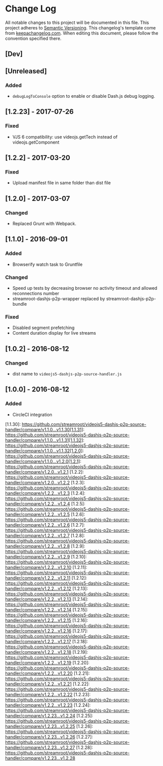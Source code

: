 # Change Log
All notable changes to this project will be documented in this file.
This project adheres to [Semantic Versioning](http://semver.org/).
This changelog's template come from [keepachangelog.com](http://keepachangelog.com/). When editing this document, please follow the convention specified there.

## [Dev]

## [Unreleased]
### Added
- `debugLogToConsole` option to enable or disable Dash.js debug logging.

## [1.2.23] - 2017-07-26
### Fixed
- VJS 6 compatibility: use videojs.getTech instead of videojs.getComponent

## [1.2.2] - 2017-03-20
### Fixed
- Upload manifest file in same folder than dist file

## [1.2.0] - 2017-03-07
### Changed
- Replaced Grunt with Webpack.

## [1.1.0] - 2016-09-01
### Added
- Browserify watch task to Gruntfile

### Changed
- Speed up tests by decreasing browser no activity timeout and allowed reconnections number
- streamroot-dashjs-p2p-wrapper replaced by streamroot-dashjs-p2p-bundle

### Fixed
- Disabled segment prefetching
- Content duration display for live streams

## [1.0.2] - 2016-08-12
### Changed
- dist name to `videojs5-dashjs-p2p-source-handler.js`

## [1.0.0] - 2016-08-12
### Added
- CircleCI integration

[1.1.30]: https://github.com/streamroot/videojs5-dashjs-p2p-source-handler/compare/v1.1.0...v1.1.30[1.1.31]: https://github.com/streamroot/videojs5-dashjs-p2p-source-handler/compare/v1.1.0...v1.1.31[1.1.32]: https://github.com/streamroot/videojs5-dashjs-p2p-source-handler/compare/v1.1.0...v1.1.32[1.2.0]: https://github.com/streamroot/videojs5-dashjs-p2p-source-handler/compare/v1.1.0...v1.2.0[1.2.1]: https://github.com/streamroot/videojs5-dashjs-p2p-source-handler/compare/v1.2.0...v1.2.1
[1.2.2]: https://github.com/streamroot/videojs5-dashjs-p2p-source-handler/compare/v1.2.0...v1.2.2
[1.2.3]: https://github.com/streamroot/videojs5-dashjs-p2p-source-handler/compare/v1.2.2...v1.2.3
[1.2.4]: https://github.com/streamroot/videojs5-dashjs-p2p-source-handler/compare/v1.2.2...v1.2.4
[1.2.5]: https://github.com/streamroot/videojs5-dashjs-p2p-source-handler/compare/v1.2.2...v1.2.5
[1.2.6]: https://github.com/streamroot/videojs5-dashjs-p2p-source-handler/compare/v1.2.2...v1.2.6
[1.2.7]: https://github.com/streamroot/videojs5-dashjs-p2p-source-handler/compare/v1.2.2...v1.2.7
[1.2.8]: https://github.com/streamroot/videojs5-dashjs-p2p-source-handler/compare/v1.2.2...v1.2.8
[1.2.9]: https://github.com/streamroot/videojs5-dashjs-p2p-source-handler/compare/v1.2.2...v1.2.9
[1.2.10]: https://github.com/streamroot/videojs5-dashjs-p2p-source-handler/compare/v1.2.2...v1.2.10
[1.2.11]: https://github.com/streamroot/videojs5-dashjs-p2p-source-handler/compare/v1.2.2...v1.2.11
[1.2.12]: https://github.com/streamroot/videojs5-dashjs-p2p-source-handler/compare/v1.2.2...v1.2.12
[1.2.13]: https://github.com/streamroot/videojs5-dashjs-p2p-source-handler/compare/v1.2.2...v1.2.13
[1.2.14]: https://github.com/streamroot/videojs5-dashjs-p2p-source-handler/compare/v1.2.2...v1.2.14
[1.2.15]: https://github.com/streamroot/videojs5-dashjs-p2p-source-handler/compare/v1.2.2...v1.2.15
[1.2.16]: https://github.com/streamroot/videojs5-dashjs-p2p-source-handler/compare/v1.2.2...v1.2.16
[1.2.17]: https://github.com/streamroot/videojs5-dashjs-p2p-source-handler/compare/v1.2.2...v1.2.17
[1.2.18]: https://github.com/streamroot/videojs5-dashjs-p2p-source-handler/compare/v1.2.2...v1.2.18
[1.2.19]: https://github.com/streamroot/videojs5-dashjs-p2p-source-handler/compare/v1.2.2...v1.2.19
[1.2.20]: https://github.com/streamroot/videojs5-dashjs-p2p-source-handler/compare/v1.2.2...v1.2.20
[1.2.21]: https://github.com/streamroot/videojs5-dashjs-p2p-source-handler/compare/v1.2.2...v1.2.21
[1.2.22]: https://github.com/streamroot/videojs5-dashjs-p2p-source-handler/compare/v1.2.2...v1.2.22
[1.2.23]: https://github.com/streamroot/videojs5-dashjs-p2p-source-handler/compare/v1.2.2...v1.2.23
[1.2.24]: https://github.com/streamroot/videojs5-dashjs-p2p-source-handler/compare/v1.2.23...v1.2.24
[1.2.25]: https://github.com/streamroot/videojs5-dashjs-p2p-source-handler/compare/v1.2.23...v1.2.25
[1.2.26]: https://github.com/streamroot/videojs5-dashjs-p2p-source-handler/compare/v1.2.23...v1.2.26
[1.2.27]: https://github.com/streamroot/videojs5-dashjs-p2p-source-handler/compare/v1.2.23...v1.2.27
[1.2.28]: https://github.com/streamroot/videojs5-dashjs-p2p-source-handler/compare/v1.2.23...v1.2.28
